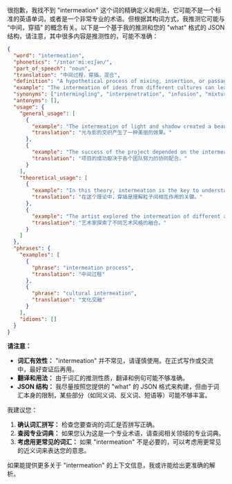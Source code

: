 很抱歉，我找不到 "intermeation" 这个词的精确定义和用法，它可能不是一个标准的英语单词，或者是一个非常专业的术语。但根据其构词方式，我推测它可能与 “中间，穿插” 的概念有关。以下是一个基于我的推测和您的 "what" 格式的 JSON 结构，请注意，其中很多内容是推测性的，可能不准确：

```json
{
  "word": "intermeation",
  "phonetics": "/ɪntərˈmiːeɪʃən/",
  "part_of_speech": "noun",
  "translation": "中间过程，穿插，混合",
  "definition": "A hypothetical process of mixing, insertion, or passage through a medium or between elements.",
  "example": "The intermeation of ideas from different cultures can lead to innovation.",
  "synonyms": ["intermingling", "interpenetration", "infusion", "mixture"],
  "antonyms": [],
  "usage": {
    "general_usage": [
      {
        "example": "The intermeation of light and shadow created a beautiful effect.",
        "translation": "光与影的交织产生了一种美丽的效果。"
      },
      {
        "example": "The success of the project depended on the intermeation of efforts from various teams.",
        "translation": "项目的成功取决于各个团队努力的协同配合。"
      }
    ],
    "theoretical_usage": [
      {
        "example": "In this theory, intermeation is the key to understanding the interaction between particles.",
        "translation": "在这个理论中，穿插是理解粒子间相互作用的关键。"
      },
      {
        "example": "The artist explored the intermeation of different artistic styles.",
        "translation": "艺术家探索了不同艺术风格的融合。"
      }
    ]
  },
  "phrases": {
    "examples": [
      {
        "phrase": "intermeation process",
        "translation": "中间过程"
      },
      {
        "phrase": "cultural intermeation",
        "translation": "文化交融"
      }
    ],
    "idioms": []
  }
}
```

**请注意：**

*   **词汇有效性：**  "intermeation" 并不常见，请谨慎使用。在正式写作或交流中，最好查证后再用。
*   **翻译和用法：**  由于词汇的推测性质，翻译和例句可能不够准确。
*   **JSON 结构：**  我尽量按照您提供的 "what" 的 JSON 格式来构建，但由于词汇本身的限制，某些部分（如同义词、反义词、短语等）可能不够丰富。

我建议您：

1.  **确认词汇拼写：** 检查您要查询的词汇是否拼写正确。
2.  **查阅专业词典：** 如果您认为这是一个专业术语，请查阅相关领域的专业词典。
3.  **考虑用更常见的词汇：**  如果 "intermeation" 不是必要的，可以考虑用更常见的近义词来表达您的意思。

如果能提供更多关于 "intermeation" 的上下文信息，我或许能给出更准确的解析。
 